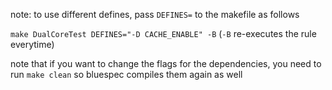 note: to use different defines, pass `DEFINES=` to the makefile as follows

```make DualCoreTest DEFINES="-D CACHE_ENABLE" -B```
(`-B` re-executes the rule everytime)

note that if you want to change the flags for the dependencies, you need to run `make clean` so bluespec compiles them again as well